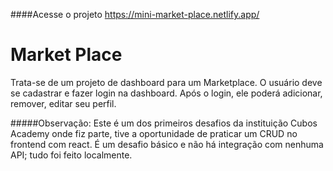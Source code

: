 ####Acesse o projeto 
https://mini-market-place.netlify.app/

# Market Place
Trata-se de um projeto de dashboard para um Marketplace. O usuário deve se cadastrar e fazer login na dashboard. Após o login, ele poderá adicionar, remover, editar seu perfil.

#####Observação:
 Este é um dos primeiros desafios da instituição Cubos Academy onde fiz parte, tive a oportunidade de praticar um CRUD no frontend com react. É um desafio básico e não há integração com nenhuma API; tudo foi feito localmente.


